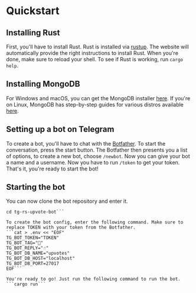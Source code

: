 # Quickstart
## Installing Rust
First, you'll have to install Rust. Rust is installed via [rustup](https://rustup.rs/).
The website will automatically provide the right instructions to install Rust.
When you're done, make sure to reload your shell.
To see if Rust is working, run `cargo help`.

## Installing MongoDB
For Windows and macOS, you can get the MongoDB installer [here](https://www.mongodb.com/download-center/community).
If you're on Linux, MongoDB has step-by-step guides for various distros available [here](https://docs.mongodb.com/manual/administration/install-on-linux/).

## Setting up a bot on Telegram
To create a bot, you'll have to chat with the [Botfather](https://t.me/botfather).
To start the conversation, press the start button.
The Botfather then presents you a list of options, to create a new bot, choose `/newbot`.
Now you can give your bot a name and a username.
Now you have to run `/token` to get your token.
That's it, you're ready to start the bot!

## Starting the bot
You can now clone the bot repository and enter it.
```git clone https://github.com/tchx84/tg-rs-upvote-bot.git
cd tg-rs-upvote-bot```

To create the bot config, enter the following command. Make sure to replace TOKEN with your token from the Botfather.
```cat > .env << "EOF"
TG_BOT_TOKEN="TOKEN"
TG_BOT_TAG="🥭"
TG_BOT_REPLY="☝"
TG_BOT_DB_NAME="upvotes"
TG_BOT_DB_HOST="localhost"
TG_BOT_DB_PORT=27017
EOF```

You're ready to go! Just run the following command to run the bot.
```cargo run```